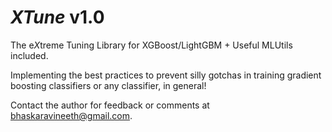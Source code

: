 # *XTune* v1.0 
The e*X*treme Tuning Library for XGBoost/LightGBM + Useful MLUtils included.

Implementing the best practices to prevent silly gotchas in training gradient boosting classifiers or any classifier, in general!

Contact the author for feedback or comments at <bhaskaravineeth@gmail.com>.

